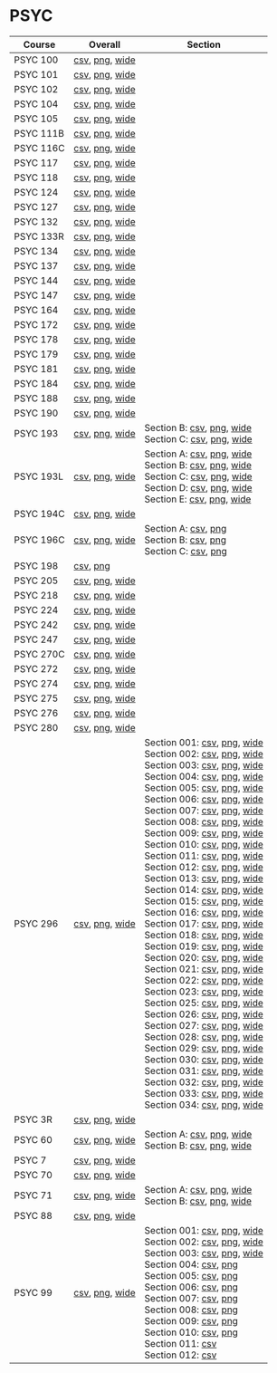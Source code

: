 # PSYC

| Course | Overall | Section |
| ------ | ------- | ------- |
| PSYC 100 | [csv](https://github.com/UCSD-Historical-Enrollment-Data/2024Spring/blob/main/overall/PSYC%20100.csv), [png](https://raw.githubusercontent.com/UCSD-Historical-Enrollment-Data/2024Spring/main/plot_overall/PSYC%20100.png), [wide](https://raw.githubusercontent.com/UCSD-Historical-Enrollment-Data/2024Spring/main/plot_overall_wide/PSYC%20100.png) |  |
| PSYC 101 | [csv](https://github.com/UCSD-Historical-Enrollment-Data/2024Spring/blob/main/overall/PSYC%20101.csv), [png](https://raw.githubusercontent.com/UCSD-Historical-Enrollment-Data/2024Spring/main/plot_overall/PSYC%20101.png), [wide](https://raw.githubusercontent.com/UCSD-Historical-Enrollment-Data/2024Spring/main/plot_overall_wide/PSYC%20101.png) |  |
| PSYC 102 | [csv](https://github.com/UCSD-Historical-Enrollment-Data/2024Spring/blob/main/overall/PSYC%20102.csv), [png](https://raw.githubusercontent.com/UCSD-Historical-Enrollment-Data/2024Spring/main/plot_overall/PSYC%20102.png), [wide](https://raw.githubusercontent.com/UCSD-Historical-Enrollment-Data/2024Spring/main/plot_overall_wide/PSYC%20102.png) |  |
| PSYC 104 | [csv](https://github.com/UCSD-Historical-Enrollment-Data/2024Spring/blob/main/overall/PSYC%20104.csv), [png](https://raw.githubusercontent.com/UCSD-Historical-Enrollment-Data/2024Spring/main/plot_overall/PSYC%20104.png), [wide](https://raw.githubusercontent.com/UCSD-Historical-Enrollment-Data/2024Spring/main/plot_overall_wide/PSYC%20104.png) |  |
| PSYC 105 | [csv](https://github.com/UCSD-Historical-Enrollment-Data/2024Spring/blob/main/overall/PSYC%20105.csv), [png](https://raw.githubusercontent.com/UCSD-Historical-Enrollment-Data/2024Spring/main/plot_overall/PSYC%20105.png), [wide](https://raw.githubusercontent.com/UCSD-Historical-Enrollment-Data/2024Spring/main/plot_overall_wide/PSYC%20105.png) |  |
| PSYC 111B | [csv](https://github.com/UCSD-Historical-Enrollment-Data/2024Spring/blob/main/overall/PSYC%20111B.csv), [png](https://raw.githubusercontent.com/UCSD-Historical-Enrollment-Data/2024Spring/main/plot_overall/PSYC%20111B.png), [wide](https://raw.githubusercontent.com/UCSD-Historical-Enrollment-Data/2024Spring/main/plot_overall_wide/PSYC%20111B.png) |  |
| PSYC 116C | [csv](https://github.com/UCSD-Historical-Enrollment-Data/2024Spring/blob/main/overall/PSYC%20116C.csv), [png](https://raw.githubusercontent.com/UCSD-Historical-Enrollment-Data/2024Spring/main/plot_overall/PSYC%20116C.png), [wide](https://raw.githubusercontent.com/UCSD-Historical-Enrollment-Data/2024Spring/main/plot_overall_wide/PSYC%20116C.png) |  |
| PSYC 117 | [csv](https://github.com/UCSD-Historical-Enrollment-Data/2024Spring/blob/main/overall/PSYC%20117.csv), [png](https://raw.githubusercontent.com/UCSD-Historical-Enrollment-Data/2024Spring/main/plot_overall/PSYC%20117.png), [wide](https://raw.githubusercontent.com/UCSD-Historical-Enrollment-Data/2024Spring/main/plot_overall_wide/PSYC%20117.png) |  |
| PSYC 118 | [csv](https://github.com/UCSD-Historical-Enrollment-Data/2024Spring/blob/main/overall/PSYC%20118.csv), [png](https://raw.githubusercontent.com/UCSD-Historical-Enrollment-Data/2024Spring/main/plot_overall/PSYC%20118.png), [wide](https://raw.githubusercontent.com/UCSD-Historical-Enrollment-Data/2024Spring/main/plot_overall_wide/PSYC%20118.png) |  |
| PSYC 124 | [csv](https://github.com/UCSD-Historical-Enrollment-Data/2024Spring/blob/main/overall/PSYC%20124.csv), [png](https://raw.githubusercontent.com/UCSD-Historical-Enrollment-Data/2024Spring/main/plot_overall/PSYC%20124.png), [wide](https://raw.githubusercontent.com/UCSD-Historical-Enrollment-Data/2024Spring/main/plot_overall_wide/PSYC%20124.png) |  |
| PSYC 127 | [csv](https://github.com/UCSD-Historical-Enrollment-Data/2024Spring/blob/main/overall/PSYC%20127.csv), [png](https://raw.githubusercontent.com/UCSD-Historical-Enrollment-Data/2024Spring/main/plot_overall/PSYC%20127.png), [wide](https://raw.githubusercontent.com/UCSD-Historical-Enrollment-Data/2024Spring/main/plot_overall_wide/PSYC%20127.png) |  |
| PSYC 132 | [csv](https://github.com/UCSD-Historical-Enrollment-Data/2024Spring/blob/main/overall/PSYC%20132.csv), [png](https://raw.githubusercontent.com/UCSD-Historical-Enrollment-Data/2024Spring/main/plot_overall/PSYC%20132.png), [wide](https://raw.githubusercontent.com/UCSD-Historical-Enrollment-Data/2024Spring/main/plot_overall_wide/PSYC%20132.png) |  |
| PSYC 133R | [csv](https://github.com/UCSD-Historical-Enrollment-Data/2024Spring/blob/main/overall/PSYC%20133R.csv), [png](https://raw.githubusercontent.com/UCSD-Historical-Enrollment-Data/2024Spring/main/plot_overall/PSYC%20133R.png), [wide](https://raw.githubusercontent.com/UCSD-Historical-Enrollment-Data/2024Spring/main/plot_overall_wide/PSYC%20133R.png) |  |
| PSYC 134 | [csv](https://github.com/UCSD-Historical-Enrollment-Data/2024Spring/blob/main/overall/PSYC%20134.csv), [png](https://raw.githubusercontent.com/UCSD-Historical-Enrollment-Data/2024Spring/main/plot_overall/PSYC%20134.png), [wide](https://raw.githubusercontent.com/UCSD-Historical-Enrollment-Data/2024Spring/main/plot_overall_wide/PSYC%20134.png) |  |
| PSYC 137 | [csv](https://github.com/UCSD-Historical-Enrollment-Data/2024Spring/blob/main/overall/PSYC%20137.csv), [png](https://raw.githubusercontent.com/UCSD-Historical-Enrollment-Data/2024Spring/main/plot_overall/PSYC%20137.png), [wide](https://raw.githubusercontent.com/UCSD-Historical-Enrollment-Data/2024Spring/main/plot_overall_wide/PSYC%20137.png) |  |
| PSYC 144 | [csv](https://github.com/UCSD-Historical-Enrollment-Data/2024Spring/blob/main/overall/PSYC%20144.csv), [png](https://raw.githubusercontent.com/UCSD-Historical-Enrollment-Data/2024Spring/main/plot_overall/PSYC%20144.png), [wide](https://raw.githubusercontent.com/UCSD-Historical-Enrollment-Data/2024Spring/main/plot_overall_wide/PSYC%20144.png) |  |
| PSYC 147 | [csv](https://github.com/UCSD-Historical-Enrollment-Data/2024Spring/blob/main/overall/PSYC%20147.csv), [png](https://raw.githubusercontent.com/UCSD-Historical-Enrollment-Data/2024Spring/main/plot_overall/PSYC%20147.png), [wide](https://raw.githubusercontent.com/UCSD-Historical-Enrollment-Data/2024Spring/main/plot_overall_wide/PSYC%20147.png) |  |
| PSYC 164 | [csv](https://github.com/UCSD-Historical-Enrollment-Data/2024Spring/blob/main/overall/PSYC%20164.csv), [png](https://raw.githubusercontent.com/UCSD-Historical-Enrollment-Data/2024Spring/main/plot_overall/PSYC%20164.png), [wide](https://raw.githubusercontent.com/UCSD-Historical-Enrollment-Data/2024Spring/main/plot_overall_wide/PSYC%20164.png) |  |
| PSYC 172 | [csv](https://github.com/UCSD-Historical-Enrollment-Data/2024Spring/blob/main/overall/PSYC%20172.csv), [png](https://raw.githubusercontent.com/UCSD-Historical-Enrollment-Data/2024Spring/main/plot_overall/PSYC%20172.png), [wide](https://raw.githubusercontent.com/UCSD-Historical-Enrollment-Data/2024Spring/main/plot_overall_wide/PSYC%20172.png) |  |
| PSYC 178 | [csv](https://github.com/UCSD-Historical-Enrollment-Data/2024Spring/blob/main/overall/PSYC%20178.csv), [png](https://raw.githubusercontent.com/UCSD-Historical-Enrollment-Data/2024Spring/main/plot_overall/PSYC%20178.png), [wide](https://raw.githubusercontent.com/UCSD-Historical-Enrollment-Data/2024Spring/main/plot_overall_wide/PSYC%20178.png) |  |
| PSYC 179 | [csv](https://github.com/UCSD-Historical-Enrollment-Data/2024Spring/blob/main/overall/PSYC%20179.csv), [png](https://raw.githubusercontent.com/UCSD-Historical-Enrollment-Data/2024Spring/main/plot_overall/PSYC%20179.png), [wide](https://raw.githubusercontent.com/UCSD-Historical-Enrollment-Data/2024Spring/main/plot_overall_wide/PSYC%20179.png) |  |
| PSYC 181 | [csv](https://github.com/UCSD-Historical-Enrollment-Data/2024Spring/blob/main/overall/PSYC%20181.csv), [png](https://raw.githubusercontent.com/UCSD-Historical-Enrollment-Data/2024Spring/main/plot_overall/PSYC%20181.png), [wide](https://raw.githubusercontent.com/UCSD-Historical-Enrollment-Data/2024Spring/main/plot_overall_wide/PSYC%20181.png) |  |
| PSYC 184 | [csv](https://github.com/UCSD-Historical-Enrollment-Data/2024Spring/blob/main/overall/PSYC%20184.csv), [png](https://raw.githubusercontent.com/UCSD-Historical-Enrollment-Data/2024Spring/main/plot_overall/PSYC%20184.png), [wide](https://raw.githubusercontent.com/UCSD-Historical-Enrollment-Data/2024Spring/main/plot_overall_wide/PSYC%20184.png) |  |
| PSYC 188 | [csv](https://github.com/UCSD-Historical-Enrollment-Data/2024Spring/blob/main/overall/PSYC%20188.csv), [png](https://raw.githubusercontent.com/UCSD-Historical-Enrollment-Data/2024Spring/main/plot_overall/PSYC%20188.png), [wide](https://raw.githubusercontent.com/UCSD-Historical-Enrollment-Data/2024Spring/main/plot_overall_wide/PSYC%20188.png) |  |
| PSYC 190 | [csv](https://github.com/UCSD-Historical-Enrollment-Data/2024Spring/blob/main/overall/PSYC%20190.csv), [png](https://raw.githubusercontent.com/UCSD-Historical-Enrollment-Data/2024Spring/main/plot_overall/PSYC%20190.png), [wide](https://raw.githubusercontent.com/UCSD-Historical-Enrollment-Data/2024Spring/main/plot_overall_wide/PSYC%20190.png) |  |
| PSYC 193 | [csv](https://github.com/UCSD-Historical-Enrollment-Data/2024Spring/blob/main/overall/PSYC%20193.csv), [png](https://raw.githubusercontent.com/UCSD-Historical-Enrollment-Data/2024Spring/main/plot_overall/PSYC%20193.png), [wide](https://raw.githubusercontent.com/UCSD-Historical-Enrollment-Data/2024Spring/main/plot_overall_wide/PSYC%20193.png) | Section B: [csv](https://github.com/UCSD-Historical-Enrollment-Data/2024Spring/blob/main/section/PSYC%20193_B.csv), [png](https://raw.githubusercontent.com/UCSD-Historical-Enrollment-Data/2024Spring/main/plot_section/PSYC%20193_B.png), [wide](https://raw.githubusercontent.com/UCSD-Historical-Enrollment-Data/2024Spring/main/plot_section_wide/PSYC%20193_B.png)<br>Section C: [csv](https://github.com/UCSD-Historical-Enrollment-Data/2024Spring/blob/main/section/PSYC%20193_C.csv), [png](https://raw.githubusercontent.com/UCSD-Historical-Enrollment-Data/2024Spring/main/plot_section/PSYC%20193_C.png), [wide](https://raw.githubusercontent.com/UCSD-Historical-Enrollment-Data/2024Spring/main/plot_section_wide/PSYC%20193_C.png) |
| PSYC 193L | [csv](https://github.com/UCSD-Historical-Enrollment-Data/2024Spring/blob/main/overall/PSYC%20193L.csv), [png](https://raw.githubusercontent.com/UCSD-Historical-Enrollment-Data/2024Spring/main/plot_overall/PSYC%20193L.png), [wide](https://raw.githubusercontent.com/UCSD-Historical-Enrollment-Data/2024Spring/main/plot_overall_wide/PSYC%20193L.png) | Section A: [csv](https://github.com/UCSD-Historical-Enrollment-Data/2024Spring/blob/main/section/PSYC%20193L_A.csv), [png](https://raw.githubusercontent.com/UCSD-Historical-Enrollment-Data/2024Spring/main/plot_section/PSYC%20193L_A.png), [wide](https://raw.githubusercontent.com/UCSD-Historical-Enrollment-Data/2024Spring/main/plot_section_wide/PSYC%20193L_A.png)<br>Section B: [csv](https://github.com/UCSD-Historical-Enrollment-Data/2024Spring/blob/main/section/PSYC%20193L_B.csv), [png](https://raw.githubusercontent.com/UCSD-Historical-Enrollment-Data/2024Spring/main/plot_section/PSYC%20193L_B.png), [wide](https://raw.githubusercontent.com/UCSD-Historical-Enrollment-Data/2024Spring/main/plot_section_wide/PSYC%20193L_B.png)<br>Section C: [csv](https://github.com/UCSD-Historical-Enrollment-Data/2024Spring/blob/main/section/PSYC%20193L_C.csv), [png](https://raw.githubusercontent.com/UCSD-Historical-Enrollment-Data/2024Spring/main/plot_section/PSYC%20193L_C.png), [wide](https://raw.githubusercontent.com/UCSD-Historical-Enrollment-Data/2024Spring/main/plot_section_wide/PSYC%20193L_C.png)<br>Section D: [csv](https://github.com/UCSD-Historical-Enrollment-Data/2024Spring/blob/main/section/PSYC%20193L_D.csv), [png](https://raw.githubusercontent.com/UCSD-Historical-Enrollment-Data/2024Spring/main/plot_section/PSYC%20193L_D.png), [wide](https://raw.githubusercontent.com/UCSD-Historical-Enrollment-Data/2024Spring/main/plot_section_wide/PSYC%20193L_D.png)<br>Section E: [csv](https://github.com/UCSD-Historical-Enrollment-Data/2024Spring/blob/main/section/PSYC%20193L_E.csv), [png](https://raw.githubusercontent.com/UCSD-Historical-Enrollment-Data/2024Spring/main/plot_section/PSYC%20193L_E.png), [wide](https://raw.githubusercontent.com/UCSD-Historical-Enrollment-Data/2024Spring/main/plot_section_wide/PSYC%20193L_E.png) |
| PSYC 194C | [csv](https://github.com/UCSD-Historical-Enrollment-Data/2024Spring/blob/main/overall/PSYC%20194C.csv), [png](https://raw.githubusercontent.com/UCSD-Historical-Enrollment-Data/2024Spring/main/plot_overall/PSYC%20194C.png), [wide](https://raw.githubusercontent.com/UCSD-Historical-Enrollment-Data/2024Spring/main/plot_overall_wide/PSYC%20194C.png) |  |
| PSYC 196C | [csv](https://github.com/UCSD-Historical-Enrollment-Data/2024Spring/blob/main/overall/PSYC%20196C.csv), [png](https://raw.githubusercontent.com/UCSD-Historical-Enrollment-Data/2024Spring/main/plot_overall/PSYC%20196C.png), [wide](https://raw.githubusercontent.com/UCSD-Historical-Enrollment-Data/2024Spring/main/plot_overall_wide/PSYC%20196C.png) | Section A: [csv](https://github.com/UCSD-Historical-Enrollment-Data/2024Spring/blob/main/section/PSYC%20196C_A.csv), [png](https://raw.githubusercontent.com/UCSD-Historical-Enrollment-Data/2024Spring/main/plot_section/PSYC%20196C_A.png)<br>Section B: [csv](https://github.com/UCSD-Historical-Enrollment-Data/2024Spring/blob/main/section/PSYC%20196C_B.csv), [png](https://raw.githubusercontent.com/UCSD-Historical-Enrollment-Data/2024Spring/main/plot_section/PSYC%20196C_B.png)<br>Section C: [csv](https://github.com/UCSD-Historical-Enrollment-Data/2024Spring/blob/main/section/PSYC%20196C_C.csv), [png](https://raw.githubusercontent.com/UCSD-Historical-Enrollment-Data/2024Spring/main/plot_section/PSYC%20196C_C.png) |
| PSYC 198 | [csv](https://github.com/UCSD-Historical-Enrollment-Data/2024Spring/blob/main/overall/PSYC%20198.csv), [png](https://raw.githubusercontent.com/UCSD-Historical-Enrollment-Data/2024Spring/main/plot_overall/PSYC%20198.png) |  |
| PSYC 205 | [csv](https://github.com/UCSD-Historical-Enrollment-Data/2024Spring/blob/main/overall/PSYC%20205.csv), [png](https://raw.githubusercontent.com/UCSD-Historical-Enrollment-Data/2024Spring/main/plot_overall/PSYC%20205.png), [wide](https://raw.githubusercontent.com/UCSD-Historical-Enrollment-Data/2024Spring/main/plot_overall_wide/PSYC%20205.png) |  |
| PSYC 218 | [csv](https://github.com/UCSD-Historical-Enrollment-Data/2024Spring/blob/main/overall/PSYC%20218.csv), [png](https://raw.githubusercontent.com/UCSD-Historical-Enrollment-Data/2024Spring/main/plot_overall/PSYC%20218.png), [wide](https://raw.githubusercontent.com/UCSD-Historical-Enrollment-Data/2024Spring/main/plot_overall_wide/PSYC%20218.png) |  |
| PSYC 224 | [csv](https://github.com/UCSD-Historical-Enrollment-Data/2024Spring/blob/main/overall/PSYC%20224.csv), [png](https://raw.githubusercontent.com/UCSD-Historical-Enrollment-Data/2024Spring/main/plot_overall/PSYC%20224.png), [wide](https://raw.githubusercontent.com/UCSD-Historical-Enrollment-Data/2024Spring/main/plot_overall_wide/PSYC%20224.png) |  |
| PSYC 242 | [csv](https://github.com/UCSD-Historical-Enrollment-Data/2024Spring/blob/main/overall/PSYC%20242.csv), [png](https://raw.githubusercontent.com/UCSD-Historical-Enrollment-Data/2024Spring/main/plot_overall/PSYC%20242.png), [wide](https://raw.githubusercontent.com/UCSD-Historical-Enrollment-Data/2024Spring/main/plot_overall_wide/PSYC%20242.png) |  |
| PSYC 247 | [csv](https://github.com/UCSD-Historical-Enrollment-Data/2024Spring/blob/main/overall/PSYC%20247.csv), [png](https://raw.githubusercontent.com/UCSD-Historical-Enrollment-Data/2024Spring/main/plot_overall/PSYC%20247.png), [wide](https://raw.githubusercontent.com/UCSD-Historical-Enrollment-Data/2024Spring/main/plot_overall_wide/PSYC%20247.png) |  |
| PSYC 270C | [csv](https://github.com/UCSD-Historical-Enrollment-Data/2024Spring/blob/main/overall/PSYC%20270C.csv), [png](https://raw.githubusercontent.com/UCSD-Historical-Enrollment-Data/2024Spring/main/plot_overall/PSYC%20270C.png), [wide](https://raw.githubusercontent.com/UCSD-Historical-Enrollment-Data/2024Spring/main/plot_overall_wide/PSYC%20270C.png) |  |
| PSYC 272 | [csv](https://github.com/UCSD-Historical-Enrollment-Data/2024Spring/blob/main/overall/PSYC%20272.csv), [png](https://raw.githubusercontent.com/UCSD-Historical-Enrollment-Data/2024Spring/main/plot_overall/PSYC%20272.png), [wide](https://raw.githubusercontent.com/UCSD-Historical-Enrollment-Data/2024Spring/main/plot_overall_wide/PSYC%20272.png) |  |
| PSYC 274 | [csv](https://github.com/UCSD-Historical-Enrollment-Data/2024Spring/blob/main/overall/PSYC%20274.csv), [png](https://raw.githubusercontent.com/UCSD-Historical-Enrollment-Data/2024Spring/main/plot_overall/PSYC%20274.png), [wide](https://raw.githubusercontent.com/UCSD-Historical-Enrollment-Data/2024Spring/main/plot_overall_wide/PSYC%20274.png) |  |
| PSYC 275 | [csv](https://github.com/UCSD-Historical-Enrollment-Data/2024Spring/blob/main/overall/PSYC%20275.csv), [png](https://raw.githubusercontent.com/UCSD-Historical-Enrollment-Data/2024Spring/main/plot_overall/PSYC%20275.png), [wide](https://raw.githubusercontent.com/UCSD-Historical-Enrollment-Data/2024Spring/main/plot_overall_wide/PSYC%20275.png) |  |
| PSYC 276 | [csv](https://github.com/UCSD-Historical-Enrollment-Data/2024Spring/blob/main/overall/PSYC%20276.csv), [png](https://raw.githubusercontent.com/UCSD-Historical-Enrollment-Data/2024Spring/main/plot_overall/PSYC%20276.png), [wide](https://raw.githubusercontent.com/UCSD-Historical-Enrollment-Data/2024Spring/main/plot_overall_wide/PSYC%20276.png) |  |
| PSYC 280 | [csv](https://github.com/UCSD-Historical-Enrollment-Data/2024Spring/blob/main/overall/PSYC%20280.csv), [png](https://raw.githubusercontent.com/UCSD-Historical-Enrollment-Data/2024Spring/main/plot_overall/PSYC%20280.png), [wide](https://raw.githubusercontent.com/UCSD-Historical-Enrollment-Data/2024Spring/main/plot_overall_wide/PSYC%20280.png) |  |
| PSYC 296 | [csv](https://github.com/UCSD-Historical-Enrollment-Data/2024Spring/blob/main/overall/PSYC%20296.csv), [png](https://raw.githubusercontent.com/UCSD-Historical-Enrollment-Data/2024Spring/main/plot_overall/PSYC%20296.png), [wide](https://raw.githubusercontent.com/UCSD-Historical-Enrollment-Data/2024Spring/main/plot_overall_wide/PSYC%20296.png) | Section 001: [csv](https://github.com/UCSD-Historical-Enrollment-Data/2024Spring/blob/main/section/PSYC%20296_001.csv), [png](https://raw.githubusercontent.com/UCSD-Historical-Enrollment-Data/2024Spring/main/plot_section/PSYC%20296_001.png), [wide](https://raw.githubusercontent.com/UCSD-Historical-Enrollment-Data/2024Spring/main/plot_section_wide/PSYC%20296_001.png)<br>Section 002: [csv](https://github.com/UCSD-Historical-Enrollment-Data/2024Spring/blob/main/section/PSYC%20296_002.csv), [png](https://raw.githubusercontent.com/UCSD-Historical-Enrollment-Data/2024Spring/main/plot_section/PSYC%20296_002.png), [wide](https://raw.githubusercontent.com/UCSD-Historical-Enrollment-Data/2024Spring/main/plot_section_wide/PSYC%20296_002.png)<br>Section 003: [csv](https://github.com/UCSD-Historical-Enrollment-Data/2024Spring/blob/main/section/PSYC%20296_003.csv), [png](https://raw.githubusercontent.com/UCSD-Historical-Enrollment-Data/2024Spring/main/plot_section/PSYC%20296_003.png), [wide](https://raw.githubusercontent.com/UCSD-Historical-Enrollment-Data/2024Spring/main/plot_section_wide/PSYC%20296_003.png)<br>Section 004: [csv](https://github.com/UCSD-Historical-Enrollment-Data/2024Spring/blob/main/section/PSYC%20296_004.csv), [png](https://raw.githubusercontent.com/UCSD-Historical-Enrollment-Data/2024Spring/main/plot_section/PSYC%20296_004.png), [wide](https://raw.githubusercontent.com/UCSD-Historical-Enrollment-Data/2024Spring/main/plot_section_wide/PSYC%20296_004.png)<br>Section 005: [csv](https://github.com/UCSD-Historical-Enrollment-Data/2024Spring/blob/main/section/PSYC%20296_005.csv), [png](https://raw.githubusercontent.com/UCSD-Historical-Enrollment-Data/2024Spring/main/plot_section/PSYC%20296_005.png), [wide](https://raw.githubusercontent.com/UCSD-Historical-Enrollment-Data/2024Spring/main/plot_section_wide/PSYC%20296_005.png)<br>Section 006: [csv](https://github.com/UCSD-Historical-Enrollment-Data/2024Spring/blob/main/section/PSYC%20296_006.csv), [png](https://raw.githubusercontent.com/UCSD-Historical-Enrollment-Data/2024Spring/main/plot_section/PSYC%20296_006.png), [wide](https://raw.githubusercontent.com/UCSD-Historical-Enrollment-Data/2024Spring/main/plot_section_wide/PSYC%20296_006.png)<br>Section 007: [csv](https://github.com/UCSD-Historical-Enrollment-Data/2024Spring/blob/main/section/PSYC%20296_007.csv), [png](https://raw.githubusercontent.com/UCSD-Historical-Enrollment-Data/2024Spring/main/plot_section/PSYC%20296_007.png), [wide](https://raw.githubusercontent.com/UCSD-Historical-Enrollment-Data/2024Spring/main/plot_section_wide/PSYC%20296_007.png)<br>Section 008: [csv](https://github.com/UCSD-Historical-Enrollment-Data/2024Spring/blob/main/section/PSYC%20296_008.csv), [png](https://raw.githubusercontent.com/UCSD-Historical-Enrollment-Data/2024Spring/main/plot_section/PSYC%20296_008.png), [wide](https://raw.githubusercontent.com/UCSD-Historical-Enrollment-Data/2024Spring/main/plot_section_wide/PSYC%20296_008.png)<br>Section 009: [csv](https://github.com/UCSD-Historical-Enrollment-Data/2024Spring/blob/main/section/PSYC%20296_009.csv), [png](https://raw.githubusercontent.com/UCSD-Historical-Enrollment-Data/2024Spring/main/plot_section/PSYC%20296_009.png), [wide](https://raw.githubusercontent.com/UCSD-Historical-Enrollment-Data/2024Spring/main/plot_section_wide/PSYC%20296_009.png)<br>Section 010: [csv](https://github.com/UCSD-Historical-Enrollment-Data/2024Spring/blob/main/section/PSYC%20296_010.csv), [png](https://raw.githubusercontent.com/UCSD-Historical-Enrollment-Data/2024Spring/main/plot_section/PSYC%20296_010.png), [wide](https://raw.githubusercontent.com/UCSD-Historical-Enrollment-Data/2024Spring/main/plot_section_wide/PSYC%20296_010.png)<br>Section 011: [csv](https://github.com/UCSD-Historical-Enrollment-Data/2024Spring/blob/main/section/PSYC%20296_011.csv), [png](https://raw.githubusercontent.com/UCSD-Historical-Enrollment-Data/2024Spring/main/plot_section/PSYC%20296_011.png), [wide](https://raw.githubusercontent.com/UCSD-Historical-Enrollment-Data/2024Spring/main/plot_section_wide/PSYC%20296_011.png)<br>Section 012: [csv](https://github.com/UCSD-Historical-Enrollment-Data/2024Spring/blob/main/section/PSYC%20296_012.csv), [png](https://raw.githubusercontent.com/UCSD-Historical-Enrollment-Data/2024Spring/main/plot_section/PSYC%20296_012.png), [wide](https://raw.githubusercontent.com/UCSD-Historical-Enrollment-Data/2024Spring/main/plot_section_wide/PSYC%20296_012.png)<br>Section 013: [csv](https://github.com/UCSD-Historical-Enrollment-Data/2024Spring/blob/main/section/PSYC%20296_013.csv), [png](https://raw.githubusercontent.com/UCSD-Historical-Enrollment-Data/2024Spring/main/plot_section/PSYC%20296_013.png), [wide](https://raw.githubusercontent.com/UCSD-Historical-Enrollment-Data/2024Spring/main/plot_section_wide/PSYC%20296_013.png)<br>Section 014: [csv](https://github.com/UCSD-Historical-Enrollment-Data/2024Spring/blob/main/section/PSYC%20296_014.csv), [png](https://raw.githubusercontent.com/UCSD-Historical-Enrollment-Data/2024Spring/main/plot_section/PSYC%20296_014.png), [wide](https://raw.githubusercontent.com/UCSD-Historical-Enrollment-Data/2024Spring/main/plot_section_wide/PSYC%20296_014.png)<br>Section 015: [csv](https://github.com/UCSD-Historical-Enrollment-Data/2024Spring/blob/main/section/PSYC%20296_015.csv), [png](https://raw.githubusercontent.com/UCSD-Historical-Enrollment-Data/2024Spring/main/plot_section/PSYC%20296_015.png), [wide](https://raw.githubusercontent.com/UCSD-Historical-Enrollment-Data/2024Spring/main/plot_section_wide/PSYC%20296_015.png)<br>Section 016: [csv](https://github.com/UCSD-Historical-Enrollment-Data/2024Spring/blob/main/section/PSYC%20296_016.csv), [png](https://raw.githubusercontent.com/UCSD-Historical-Enrollment-Data/2024Spring/main/plot_section/PSYC%20296_016.png), [wide](https://raw.githubusercontent.com/UCSD-Historical-Enrollment-Data/2024Spring/main/plot_section_wide/PSYC%20296_016.png)<br>Section 017: [csv](https://github.com/UCSD-Historical-Enrollment-Data/2024Spring/blob/main/section/PSYC%20296_017.csv), [png](https://raw.githubusercontent.com/UCSD-Historical-Enrollment-Data/2024Spring/main/plot_section/PSYC%20296_017.png), [wide](https://raw.githubusercontent.com/UCSD-Historical-Enrollment-Data/2024Spring/main/plot_section_wide/PSYC%20296_017.png)<br>Section 018: [csv](https://github.com/UCSD-Historical-Enrollment-Data/2024Spring/blob/main/section/PSYC%20296_018.csv), [png](https://raw.githubusercontent.com/UCSD-Historical-Enrollment-Data/2024Spring/main/plot_section/PSYC%20296_018.png), [wide](https://raw.githubusercontent.com/UCSD-Historical-Enrollment-Data/2024Spring/main/plot_section_wide/PSYC%20296_018.png)<br>Section 019: [csv](https://github.com/UCSD-Historical-Enrollment-Data/2024Spring/blob/main/section/PSYC%20296_019.csv), [png](https://raw.githubusercontent.com/UCSD-Historical-Enrollment-Data/2024Spring/main/plot_section/PSYC%20296_019.png), [wide](https://raw.githubusercontent.com/UCSD-Historical-Enrollment-Data/2024Spring/main/plot_section_wide/PSYC%20296_019.png)<br>Section 020: [csv](https://github.com/UCSD-Historical-Enrollment-Data/2024Spring/blob/main/section/PSYC%20296_020.csv), [png](https://raw.githubusercontent.com/UCSD-Historical-Enrollment-Data/2024Spring/main/plot_section/PSYC%20296_020.png), [wide](https://raw.githubusercontent.com/UCSD-Historical-Enrollment-Data/2024Spring/main/plot_section_wide/PSYC%20296_020.png)<br>Section 021: [csv](https://github.com/UCSD-Historical-Enrollment-Data/2024Spring/blob/main/section/PSYC%20296_021.csv), [png](https://raw.githubusercontent.com/UCSD-Historical-Enrollment-Data/2024Spring/main/plot_section/PSYC%20296_021.png), [wide](https://raw.githubusercontent.com/UCSD-Historical-Enrollment-Data/2024Spring/main/plot_section_wide/PSYC%20296_021.png)<br>Section 022: [csv](https://github.com/UCSD-Historical-Enrollment-Data/2024Spring/blob/main/section/PSYC%20296_022.csv), [png](https://raw.githubusercontent.com/UCSD-Historical-Enrollment-Data/2024Spring/main/plot_section/PSYC%20296_022.png), [wide](https://raw.githubusercontent.com/UCSD-Historical-Enrollment-Data/2024Spring/main/plot_section_wide/PSYC%20296_022.png)<br>Section 023: [csv](https://github.com/UCSD-Historical-Enrollment-Data/2024Spring/blob/main/section/PSYC%20296_023.csv), [png](https://raw.githubusercontent.com/UCSD-Historical-Enrollment-Data/2024Spring/main/plot_section/PSYC%20296_023.png), [wide](https://raw.githubusercontent.com/UCSD-Historical-Enrollment-Data/2024Spring/main/plot_section_wide/PSYC%20296_023.png)<br>Section 025: [csv](https://github.com/UCSD-Historical-Enrollment-Data/2024Spring/blob/main/section/PSYC%20296_025.csv), [png](https://raw.githubusercontent.com/UCSD-Historical-Enrollment-Data/2024Spring/main/plot_section/PSYC%20296_025.png), [wide](https://raw.githubusercontent.com/UCSD-Historical-Enrollment-Data/2024Spring/main/plot_section_wide/PSYC%20296_025.png)<br>Section 026: [csv](https://github.com/UCSD-Historical-Enrollment-Data/2024Spring/blob/main/section/PSYC%20296_026.csv), [png](https://raw.githubusercontent.com/UCSD-Historical-Enrollment-Data/2024Spring/main/plot_section/PSYC%20296_026.png), [wide](https://raw.githubusercontent.com/UCSD-Historical-Enrollment-Data/2024Spring/main/plot_section_wide/PSYC%20296_026.png)<br>Section 027: [csv](https://github.com/UCSD-Historical-Enrollment-Data/2024Spring/blob/main/section/PSYC%20296_027.csv), [png](https://raw.githubusercontent.com/UCSD-Historical-Enrollment-Data/2024Spring/main/plot_section/PSYC%20296_027.png), [wide](https://raw.githubusercontent.com/UCSD-Historical-Enrollment-Data/2024Spring/main/plot_section_wide/PSYC%20296_027.png)<br>Section 028: [csv](https://github.com/UCSD-Historical-Enrollment-Data/2024Spring/blob/main/section/PSYC%20296_028.csv), [png](https://raw.githubusercontent.com/UCSD-Historical-Enrollment-Data/2024Spring/main/plot_section/PSYC%20296_028.png), [wide](https://raw.githubusercontent.com/UCSD-Historical-Enrollment-Data/2024Spring/main/plot_section_wide/PSYC%20296_028.png)<br>Section 029: [csv](https://github.com/UCSD-Historical-Enrollment-Data/2024Spring/blob/main/section/PSYC%20296_029.csv), [png](https://raw.githubusercontent.com/UCSD-Historical-Enrollment-Data/2024Spring/main/plot_section/PSYC%20296_029.png), [wide](https://raw.githubusercontent.com/UCSD-Historical-Enrollment-Data/2024Spring/main/plot_section_wide/PSYC%20296_029.png)<br>Section 030: [csv](https://github.com/UCSD-Historical-Enrollment-Data/2024Spring/blob/main/section/PSYC%20296_030.csv), [png](https://raw.githubusercontent.com/UCSD-Historical-Enrollment-Data/2024Spring/main/plot_section/PSYC%20296_030.png), [wide](https://raw.githubusercontent.com/UCSD-Historical-Enrollment-Data/2024Spring/main/plot_section_wide/PSYC%20296_030.png)<br>Section 031: [csv](https://github.com/UCSD-Historical-Enrollment-Data/2024Spring/blob/main/section/PSYC%20296_031.csv), [png](https://raw.githubusercontent.com/UCSD-Historical-Enrollment-Data/2024Spring/main/plot_section/PSYC%20296_031.png), [wide](https://raw.githubusercontent.com/UCSD-Historical-Enrollment-Data/2024Spring/main/plot_section_wide/PSYC%20296_031.png)<br>Section 032: [csv](https://github.com/UCSD-Historical-Enrollment-Data/2024Spring/blob/main/section/PSYC%20296_032.csv), [png](https://raw.githubusercontent.com/UCSD-Historical-Enrollment-Data/2024Spring/main/plot_section/PSYC%20296_032.png), [wide](https://raw.githubusercontent.com/UCSD-Historical-Enrollment-Data/2024Spring/main/plot_section_wide/PSYC%20296_032.png)<br>Section 033: [csv](https://github.com/UCSD-Historical-Enrollment-Data/2024Spring/blob/main/section/PSYC%20296_033.csv), [png](https://raw.githubusercontent.com/UCSD-Historical-Enrollment-Data/2024Spring/main/plot_section/PSYC%20296_033.png), [wide](https://raw.githubusercontent.com/UCSD-Historical-Enrollment-Data/2024Spring/main/plot_section_wide/PSYC%20296_033.png)<br>Section 034: [csv](https://github.com/UCSD-Historical-Enrollment-Data/2024Spring/blob/main/section/PSYC%20296_034.csv), [png](https://raw.githubusercontent.com/UCSD-Historical-Enrollment-Data/2024Spring/main/plot_section/PSYC%20296_034.png), [wide](https://raw.githubusercontent.com/UCSD-Historical-Enrollment-Data/2024Spring/main/plot_section_wide/PSYC%20296_034.png) |
| PSYC 3R | [csv](https://github.com/UCSD-Historical-Enrollment-Data/2024Spring/blob/main/overall/PSYC%203R.csv), [png](https://raw.githubusercontent.com/UCSD-Historical-Enrollment-Data/2024Spring/main/plot_overall/PSYC%203R.png), [wide](https://raw.githubusercontent.com/UCSD-Historical-Enrollment-Data/2024Spring/main/plot_overall_wide/PSYC%203R.png) |  |
| PSYC 60 | [csv](https://github.com/UCSD-Historical-Enrollment-Data/2024Spring/blob/main/overall/PSYC%2060.csv), [png](https://raw.githubusercontent.com/UCSD-Historical-Enrollment-Data/2024Spring/main/plot_overall/PSYC%2060.png), [wide](https://raw.githubusercontent.com/UCSD-Historical-Enrollment-Data/2024Spring/main/plot_overall_wide/PSYC%2060.png) | Section A: [csv](https://github.com/UCSD-Historical-Enrollment-Data/2024Spring/blob/main/section/PSYC%2060_A.csv), [png](https://raw.githubusercontent.com/UCSD-Historical-Enrollment-Data/2024Spring/main/plot_section/PSYC%2060_A.png), [wide](https://raw.githubusercontent.com/UCSD-Historical-Enrollment-Data/2024Spring/main/plot_section_wide/PSYC%2060_A.png)<br>Section B: [csv](https://github.com/UCSD-Historical-Enrollment-Data/2024Spring/blob/main/section/PSYC%2060_B.csv), [png](https://raw.githubusercontent.com/UCSD-Historical-Enrollment-Data/2024Spring/main/plot_section/PSYC%2060_B.png), [wide](https://raw.githubusercontent.com/UCSD-Historical-Enrollment-Data/2024Spring/main/plot_section_wide/PSYC%2060_B.png) |
| PSYC 7 | [csv](https://github.com/UCSD-Historical-Enrollment-Data/2024Spring/blob/main/overall/PSYC%207.csv), [png](https://raw.githubusercontent.com/UCSD-Historical-Enrollment-Data/2024Spring/main/plot_overall/PSYC%207.png), [wide](https://raw.githubusercontent.com/UCSD-Historical-Enrollment-Data/2024Spring/main/plot_overall_wide/PSYC%207.png) |  |
| PSYC 70 | [csv](https://github.com/UCSD-Historical-Enrollment-Data/2024Spring/blob/main/overall/PSYC%2070.csv), [png](https://raw.githubusercontent.com/UCSD-Historical-Enrollment-Data/2024Spring/main/plot_overall/PSYC%2070.png), [wide](https://raw.githubusercontent.com/UCSD-Historical-Enrollment-Data/2024Spring/main/plot_overall_wide/PSYC%2070.png) |  |
| PSYC 71 | [csv](https://github.com/UCSD-Historical-Enrollment-Data/2024Spring/blob/main/overall/PSYC%2071.csv), [png](https://raw.githubusercontent.com/UCSD-Historical-Enrollment-Data/2024Spring/main/plot_overall/PSYC%2071.png), [wide](https://raw.githubusercontent.com/UCSD-Historical-Enrollment-Data/2024Spring/main/plot_overall_wide/PSYC%2071.png) | Section A: [csv](https://github.com/UCSD-Historical-Enrollment-Data/2024Spring/blob/main/section/PSYC%2071_A.csv), [png](https://raw.githubusercontent.com/UCSD-Historical-Enrollment-Data/2024Spring/main/plot_section/PSYC%2071_A.png), [wide](https://raw.githubusercontent.com/UCSD-Historical-Enrollment-Data/2024Spring/main/plot_section_wide/PSYC%2071_A.png)<br>Section B: [csv](https://github.com/UCSD-Historical-Enrollment-Data/2024Spring/blob/main/section/PSYC%2071_B.csv), [png](https://raw.githubusercontent.com/UCSD-Historical-Enrollment-Data/2024Spring/main/plot_section/PSYC%2071_B.png), [wide](https://raw.githubusercontent.com/UCSD-Historical-Enrollment-Data/2024Spring/main/plot_section_wide/PSYC%2071_B.png) |
| PSYC 88 | [csv](https://github.com/UCSD-Historical-Enrollment-Data/2024Spring/blob/main/overall/PSYC%2088.csv), [png](https://raw.githubusercontent.com/UCSD-Historical-Enrollment-Data/2024Spring/main/plot_overall/PSYC%2088.png), [wide](https://raw.githubusercontent.com/UCSD-Historical-Enrollment-Data/2024Spring/main/plot_overall_wide/PSYC%2088.png) |  |
| PSYC 99 | [csv](https://github.com/UCSD-Historical-Enrollment-Data/2024Spring/blob/main/overall/PSYC%2099.csv), [png](https://raw.githubusercontent.com/UCSD-Historical-Enrollment-Data/2024Spring/main/plot_overall/PSYC%2099.png), [wide](https://raw.githubusercontent.com/UCSD-Historical-Enrollment-Data/2024Spring/main/plot_overall_wide/PSYC%2099.png) | Section 001: [csv](https://github.com/UCSD-Historical-Enrollment-Data/2024Spring/blob/main/section/PSYC%2099_001.csv), [png](https://raw.githubusercontent.com/UCSD-Historical-Enrollment-Data/2024Spring/main/plot_section/PSYC%2099_001.png), [wide](https://raw.githubusercontent.com/UCSD-Historical-Enrollment-Data/2024Spring/main/plot_section_wide/PSYC%2099_001.png)<br>Section 002: [csv](https://github.com/UCSD-Historical-Enrollment-Data/2024Spring/blob/main/section/PSYC%2099_002.csv), [png](https://raw.githubusercontent.com/UCSD-Historical-Enrollment-Data/2024Spring/main/plot_section/PSYC%2099_002.png), [wide](https://raw.githubusercontent.com/UCSD-Historical-Enrollment-Data/2024Spring/main/plot_section_wide/PSYC%2099_002.png)<br>Section 003: [csv](https://github.com/UCSD-Historical-Enrollment-Data/2024Spring/blob/main/section/PSYC%2099_003.csv), [png](https://raw.githubusercontent.com/UCSD-Historical-Enrollment-Data/2024Spring/main/plot_section/PSYC%2099_003.png), [wide](https://raw.githubusercontent.com/UCSD-Historical-Enrollment-Data/2024Spring/main/plot_section_wide/PSYC%2099_003.png)<br>Section 004: [csv](https://github.com/UCSD-Historical-Enrollment-Data/2024Spring/blob/main/section/PSYC%2099_004.csv), [png](https://raw.githubusercontent.com/UCSD-Historical-Enrollment-Data/2024Spring/main/plot_section/PSYC%2099_004.png)<br>Section 005: [csv](https://github.com/UCSD-Historical-Enrollment-Data/2024Spring/blob/main/section/PSYC%2099_005.csv), [png](https://raw.githubusercontent.com/UCSD-Historical-Enrollment-Data/2024Spring/main/plot_section/PSYC%2099_005.png)<br>Section 006: [csv](https://github.com/UCSD-Historical-Enrollment-Data/2024Spring/blob/main/section/PSYC%2099_006.csv), [png](https://raw.githubusercontent.com/UCSD-Historical-Enrollment-Data/2024Spring/main/plot_section/PSYC%2099_006.png)<br>Section 007: [csv](https://github.com/UCSD-Historical-Enrollment-Data/2024Spring/blob/main/section/PSYC%2099_007.csv), [png](https://raw.githubusercontent.com/UCSD-Historical-Enrollment-Data/2024Spring/main/plot_section/PSYC%2099_007.png)<br>Section 008: [csv](https://github.com/UCSD-Historical-Enrollment-Data/2024Spring/blob/main/section/PSYC%2099_008.csv), [png](https://raw.githubusercontent.com/UCSD-Historical-Enrollment-Data/2024Spring/main/plot_section/PSYC%2099_008.png)<br>Section 009: [csv](https://github.com/UCSD-Historical-Enrollment-Data/2024Spring/blob/main/section/PSYC%2099_009.csv), [png](https://raw.githubusercontent.com/UCSD-Historical-Enrollment-Data/2024Spring/main/plot_section/PSYC%2099_009.png)<br>Section 010: [csv](https://github.com/UCSD-Historical-Enrollment-Data/2024Spring/blob/main/section/PSYC%2099_010.csv), [png](https://raw.githubusercontent.com/UCSD-Historical-Enrollment-Data/2024Spring/main/plot_section/PSYC%2099_010.png)<br>Section 011: [csv](https://github.com/UCSD-Historical-Enrollment-Data/2024Spring/blob/main/section/PSYC%2099_011.csv)<br>Section 012: [csv](https://github.com/UCSD-Historical-Enrollment-Data/2024Spring/blob/main/section/PSYC%2099_012.csv) |
